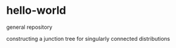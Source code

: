 # hello-world
general repository

constructing a junction tree for singularly connected distributions
